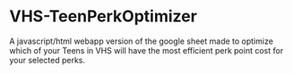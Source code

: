 # VHS-TeenPerkOptimizer
A javascript/html webapp version of the google sheet made to optimize which of your Teens in VHS will have the most efficient perk point cost for your selected perks.
